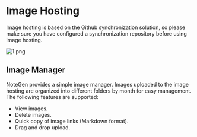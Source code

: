 # Image Hosting

Image hosting is based on the Github synchronization solution, so please make sure you have configured a synchronization repository before using image hosting.

![1.png](https://s2.loli.net/2025/05/26/IDNFnTHPrLjqCk1.png)

## Image Manager

NoteGen provides a simple image manager. Images uploaded to the image hosting are organized into different folders by month for easy management. The following features are supported:

- View images.
- Delete images.
- Quick copy of image links (Markdown format).
- Drag and drop upload.
